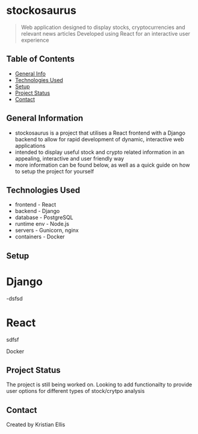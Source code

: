 # stockosaurus
> Web application designed to display stocks, cryptocurrencies and relevant news articles
> Developed using React for an interactive user experience

## Table of Contents
* [General Info](#general-information)
* [Technologies Used](#technologies-used)
* [Setup](#setup)
* [Project Status](#project-status)
* [Contact](#contact)


## General Information
- stockosaurus is a project that utilises a React frontend with a Django backend to allow for rapid development of dynamic, interactive web applications
- intended to display useful stock and crypto related information in an appealing, interactive and user friendly way
- more information can be found below, as well as a quick guide on how to setup the project for yourself


## Technologies Used
- frontend - React
- backend - Django
- database - PostgreSQL
- runtime env - Node.js
- servers - Gunicorn, nginx
- containers - Docker


## Setup
# Django
-dsfsd

# React
sdfsf

Docker


## Project Status
The project is still being worked on. Looking to add functionailty to provide user options for different types of stock/crytpo analysis 


## Contact
Created by Kristian Ellis
